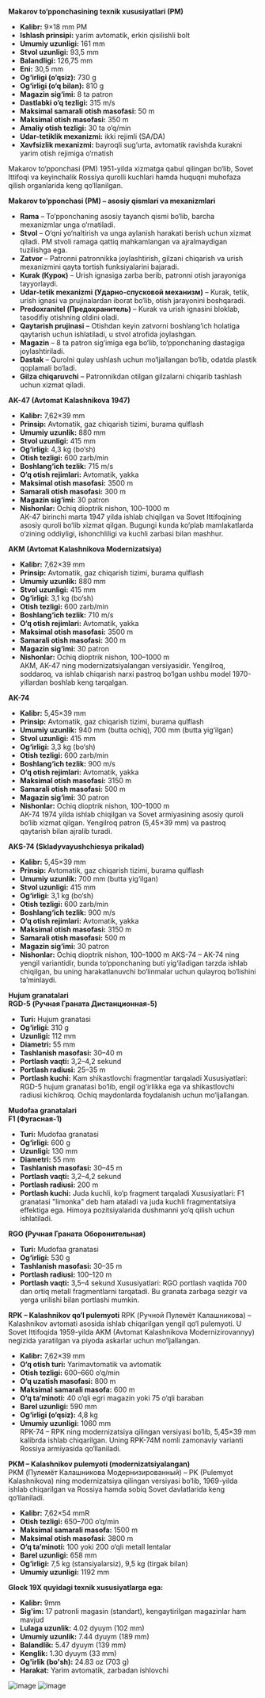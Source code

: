 **Makarov to‘pponchasining texnik xususiyatlari (PM)**   
 - **Kalibr:** 9×18 mm PM
 - **Ishlash prinsipi:** yarim avtomatik, erkin qisilishli bolt
 - **Umumiy uzunligi:** 161 mm
 - **Stvol uzunligi:** 93,5 mm
 - **Balandligi:** 126,75 mm
 - **Eni:** 30,5 mm
 - **Og‘irligi (o‘qsiz):** 730 g
 - **Og‘irligi (o‘q bilan):** 810 g
 - **Magazin sig‘imi:** 8 ta patron
 - **Dastlabki o‘q tezligi:** 315 m/s
 - **Maksimal samarali otish masofasi:** 50 m
 - **Maksimal otish masofasi:** 350 m
 - **Amaliy otish tezligi:** 30 ta o‘q/min
 - **Udar-tetiklik mexanizmi:** ikki rejimli (SA/DA)
 - **Xavfsizlik mexanizmi:** bayroqli sug‘urta, avtomatik ravishda kurakni yarim otish rejimiga o‘rnatish

Makarov to‘pponchasi (PM) 1951-yilda xizmatga qabul qilingan bo‘lib, Sovet Ittifoqi va keyinchalik Rossiya qurolli kuchlari hamda huquqni muhofaza qilish organlarida keng qo‘llanilgan.

**Makarov to‘pponchasi (PM) – asosiy qismlari va mexanizmlari**
 - **Rama** – To‘pponchaning asosiy tayanch qismi bo‘lib, barcha mexanizmlar unga o‘rnatiladi.
 - **Stvol** – O‘qni yo‘naltirish va unga aylanish harakati berish uchun xizmat qiladi. PM stvoli ramaga qattiq mahkamlangan va ajralmaydigan tuzilishga ega.
 - **Zatvor** – Patronni patronnikka joylashtirish, gilzani chiqarish va urish mexanizmini qayta tortish funksiyalarini bajaradi.
 - **Kurak (Курок)** – Urish ignasiga zarba berib, patronni otish jarayoniga tayyorlaydi.
 - **Udar-tetik mexanizmi (Ударно-спусковой механизм)** – Kurak, tetik, urish ignasi va prujinalardan iborat bo‘lib, otish jarayonini boshqaradi.
 - **Predoxranitel (Предохранитель)** – Kurak va urish ignasini bloklab, tasodifiy otishning oldini oladi.
 - **Qaytarish prujinasi** – Otishdan keyin zatvorni boshlang‘ich holatiga qaytarish uchun ishlatiladi, u stvol atrofida joylashgan.
 - **Magazin** – 8 ta patron sig‘imiga ega bo‘lib, to‘pponchaning dastagiga joylashtiriladi.
 - **Dastak** – Qurolni qulay ushlash uchun mo‘ljallangan bo‘lib, odatda plastik qoplamali bo‘ladi. 
 - **Gilza chiqaruvchi** – Patronnikdan otilgan gilzalarni chiqarib tashlash uchun xizmat qiladi.   


**AK-47 (Avtomat Kalashnikova 1947)**   
 - **Kalibr:** 7,62×39 mm
 - **Prinsip:** Avtomatik, gaz chiqarish tizimi, burama qulflash
 - **Umumiy uzunlik:** 880 mm
 - **Stvol uzunligi:** 415 mm
 - **Og‘irligi:** 4,3 kg (bo‘sh)
 - **Otish tezligi:** 600 zarb/min
 - **Boshlang‘ich tezlik:** 715 m/s
 - **O‘q otish rejimlari:** Avtomatik, yakka
 - **Maksimal otish masofasi:** 3500 m
 - **Samarali otish masofasi:** 300 m
 - **Magazin sig‘imi:** 30 patron
 - **Nishonlar:** Ochiq dioptrik nishon, 100–1000 m  
AK-47 birinchi marta 1947 yilda ishlab chiqilgan va Sovet Ittifoqining asosiy quroli bo‘lib xizmat qilgan. Bugungi kunda ko‘plab mamlakatlarda o‘zining
oddiyligi, ishonchliligi va kuchli zarbasi bilan mashhur.     


**AKM (Avtomat Kalashnikova Modernizatsiya)**   
 - **Kalibr:** 7,62×39 mm
 - **Prinsip:** Avtomatik, gaz chiqarish tizimi, burama qulflash
 - **Umumiy uzunlik:** 880 mm
 - **Stvol uzunligi:** 415 mm
 - **Og‘irligi:** 3,1 kg (bo‘sh)
 - **Otish tezligi:** 600 zarb/min
 - **Boshlang‘ich tezlik:** 710 m/s
 - **O‘q otish rejimlari:** Avtomatik, yakka
 - **Maksimal otish masofasi:** 3500 m
 - **Samarali otish masofasi:** 300 m
 - **Magazin sig‘imi:** 30 patron
 - **Nishonlar:** Ochiq dioptrik nishon, 100–1000 m  
AKM, AK-47 ning modernizatsiyalangan versiyasidir. Yengilroq, soddaroq, va ishlab chiqarish narxi pastroq bo‘lgan ushbu model 1970-yillardan boshlab keng tarqalgan.   


**AK-74**
 - **Kalibr:** 5,45×39 mm
 - **Prinsip:** Avtomatik, gaz chiqarish tizimi, burama qulflash
 - **Umumiy uzunlik:** 940 mm (butta ochiq), 700 mm (butta yig‘ilgan)
 - **Stvol uzunligi:** 415 mm
 - **Og‘irligi:** 3,3 kg (bo‘sh)
 - **Otish tezligi:** 600 zarb/min
 - **Boshlang‘ich tezlik:** 900 m/s
 - **O‘q otish rejimlari:** Avtomatik, yakka
 - **Maksimal otish masofasi:** 3150 m
 - **Samarali otish masofasi:** 500 m
 - **Magazin sig‘imi:** 30 patron
 - **Nishonlar:** Ochiq dioptrik nishon, 100–1000 m   
AK-74 1974 yilda ishlab chiqilgan va Sovet armiyasining asosiy quroli bo‘lib xizmat qilgan. Yengilroq patron (5,45×39 mm) va pastroq qaytarish bilan ajralib turadi.


**AKS-74 (Skladyvayushchiesya prikalad)**
 - **Kalibr:** 5,45×39 mm
 - **Prinsip:** Avtomatik, gaz chiqarish tizimi, burama qulflash
 - **Umumiy uzunlik:** 700 mm (butta yig‘ilgan)
 - **Stvol uzunligi:** 415 mm
 - **Og‘irligi:** 3,1 kg (bo‘sh)
 - **Otish tezligi:** 600 zarb/min
 - **Boshlang‘ich tezlik:** 900 m/s
 - **O‘q otish rejimlari:** Avtomatik, yakka
 - **Maksimal otish masofasi:** 3150 m
 - **Samarali otish masofasi:** 500 m
 - **Magazin sig‘imi:** 30 patron
 - **Nishonlar:** Ochiq dioptrik nishon, 100–1000 m
AKS-74 – AK-74 ning yengil variantidir, bunda to‘pponchaning buti yig‘iladigan tarzda ishlab chiqilgan, bu uning harakatlanuvchi bo‘linmalar uchun qulayroq bo‘lishini ta’minlaydi.   


**Hujum granatalari**   
**RGD-5 (Ручная Граната Дистанционная-5)**
 - **Turi:** Hujum granatasi
 - **Og‘irligi:** 310 g
 - **Uzunligi:** 112 mm
 - **Diametri:** 55 mm
 - **Tashlanish masofasi:** 30–40 m
 - **Portlash vaqti:** 3,2–4,2 sekund
 - **Portlash radiusi:** 25–35 m
 - **Portlash kuchi:** Kam shikastlovchi fragmentlar tarqaladi
Xususiyatlari: RGD-5 hujum granatasi bo‘lib, engil og‘irlikka ega va shikastlovchi radiusi kichikroq. Ochiq maydonlarda foydalanish uchun mo‘ljallangan.    

**Mudofaa granatalari**   
**F1 (Фугасная-1)**  
 - **Turi:** Mudofaa granatasi
 - **Og‘irligi:** 600 g
 - **Uzunligi:** 130 mm
 - **Diametri:** 55 mm
 - **Tashlanish masofasi:** 30–45 m
 - **Portlash vaqti:** 3,2–4,2 sekund
 - **Portlash radiusi:** 200 m
 - **Portlash kuchi:** Juda kuchli, ko‘p fragment tarqaladi
Xususiyatlari: F1 granatasi "limonka" deb ham ataladi va juda kuchli fragmentatsiya effektiga ega. Himoya pozitsiyalarida dushmanni yo‘q qilish uchun ishlatiladi.   

**RGO (Ручная Граната Оборонительная)**   
 - **Turi:** Mudofaa granatasi
 - **Og‘irligi:** 530 g
 - **Tashlanish masofasi:** 30–35 m
 - **Portlash radiusi:** 100–120 m
 - **Portlash vaqti:** 3,5–4 sekund
Xususiyatlari: RGO portlash vaqtida 700 dan ortiq metall fragmentlarni tarqatadi. Bu granata zarbaga sezgir va yerga urilishi bilan portlashi mumkin.   


**RPK – Kalashnikov qo‘l pulemyoti**
RPK (Ручной Пулемёт Калашникова) – Kalashnikov avtomati asosida ishlab chiqarilgan yengil qo‘l pulemyoti. U Sovet Ittifoqida 1959-yilda
AKM (Avtomat Kalashnikova Modernizirovannyy) negizida yaratilgan va piyoda askarlar uchun mo‘ljallangan.

 - **Kalibr:** 7,62×39 mm
 - **O‘q otish turi:** Yarimavtomatik va avtomatik
 - **Otish tezligi:** 600–660 o‘q/min
 - **O‘q uzatish masofasi:** 800 m
 - **Maksimal samarali masofa:** 600 m
 - **O‘q ta’minoti:** 40 o‘qli egri magazin yoki 75 o‘qli baraban
 - **Barel uzunligi:** 590 mm
 - **Og‘irligi (o‘qsiz):** 4,8 kg
 - **Umumiy uzunligi:** 1060 mm   
RPK-74 – RPK ning modernizatsiya qilingan versiyasi bo‘lib, 5,45×39 mm kalibrda ishlab chiqarilgan.
Uning RPK-74M nomli zamonaviy varianti Rossiya armiyasida qo‘llaniladi.    


**PKM – Kalashnikov pulemyoti (modernizatsiyalangan)**   
PKM (Пулемёт Калашникова Модернизированный) – PK (Pulemyot Kalashnikova) ning modernizatsiya qilingan versiyasi bo‘lib, 
1969-yilda ishlab chiqarilgan va Rossiya hamda sobiq Sovet davlatlarida keng qo‘llaniladi.

 - **Kalibr:** 7,62×54 mmR
 - **Otish tezligi:** 650–700 o‘q/min
 - **Maksimal samarali masofa:** 1500 m
 - **Maksimal otish masofasi:** 3800 m
 - **O‘q ta’minoti:** 100 yoki 200 o‘qli metall lentalar
 - **Barel uzunligi:** 658 mm
 - **Og‘irligi:** 7,5 kg (stansiyalarsiz), 9,5 kg (tirgak bilan)
 - **Umumiy uzunligi:** 1192 mm


**Glock 19X quyidagi texnik xususiyatlarga ega:**  
 - **Kalibr:** 9mm
 - **Sig'im:** 17 patronli magasin (standart), kengaytirilgan magazinlar ham mavjud
 - **Lulaga uzunlik:** 4.02 dyuym (102 mm)
 - **Umumiy uzunlik:** 7.44 dyuym (189 mm)
 - **Balandlik:** 5.47 dyuym (139 mm)
 - **Kenglik:** 1.30 dyuym (33 mm)
 - **Og'irlik (bo'sh):** 24.83 oz (703 g)
 - **Harakat:** Yarim avtomatik, zarbadan ishlovchi

![image](https://github.com/user-attachments/assets/a96dae71-3d5f-4b01-a0ad-cc19f181a31f)
![image](https://github.com/user-attachments/assets/b1452a24-f43e-444d-8982-40abc997c5a1)
